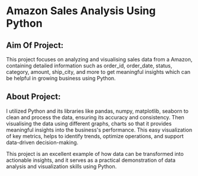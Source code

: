 # Amazon Sales Analysis Using Python

## **Aim Of Project:** 
This project focuses on analyzing and visualising sales data from a Amazon, containing detailed information such as order_id, order_date, status, category, amount, ship_city, and more to get meaningful insights which can be helpful in growing business using Python.

## **About Project:**
I utilized Python and its libraries like pandas, numpy, matplotlib, seaborn to clean and process the data, ensuring its accuracy and consistency. Then visualising the data using different graphs, charts so that it provides meaningful insights into the business's performance. This  easy visualization of key metrics, helps to identify trends, optimize operations, and support data-driven decision-making.

This project is an excellent example of how data can be transformed into actionable insights, and it serves as a practical demonstration of data analysis and visualization skills using Python.